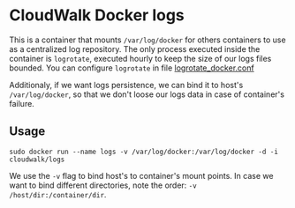 # CloudWalk Docker logs

This is a container that mounts `/var/log/docker` for others containers to use as a centralized log repository. The only process executed inside the container is `logrotate`, executed hourly to keep the size of our logs files bounded. You can configure `logrotate` in file [logrotate_docker.conf]

Additionaly, if we want logs persistence, we can bind it to host's `/var/log/docker`, so that we don't loose our logs data in case of container's failure.

## Usage

```
sudo docker run --name logs -v /var/log/docker:/var/log/docker -d -i cloudwalk/logs
```

We use the `-v` flag to bind host's to container's mount points. In case we want to bind different directories, note the order: `-v /host/dir:/container/dir`.

[logrotate_docker.conf]:logrotate_docker.conf
